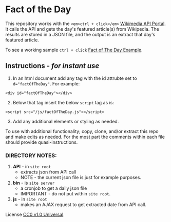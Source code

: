 # Fact of the Day

This repository works with the `<em>ctrl + click</em>` [Wikimedia API Portal](https://api.wikimedia.org/wiki/Main_Page).
It calls the API and gets the day's featured article\(s\) from Wikipedia. The results are stored in a JSON file, and the output is an extract that day's featured article.


To see a working sample `ctrl + click` [Fact of The Day Example](https://jhauga.github.io/factOfTheDay/). 

## Instructions - <em>for instant use</em>

1. In an html document add any tag with the id attrubte set to `d="factOfTheDay"`. For example: <br>
```
<div id="factOfTheDay"></div>
```
2. Below that tag insert the below `script` tag as is: <br>
```
<script src="/js/factOfTheDay.js"></script>
```
3. Add any additional elements or styling as needed.


To use with additional functionality; copy, clone, and\/or extract this repo and make edits as needed. 
For the most part the comments within each file should provide quasi-instructions.

### DIRECTORY NOTES:

1. <strong>API</strong> - in `site root` 
   - extracts json from API call
   - NOTE - the current json file is just for example purposes.
2. <strong>bin</strong> - is `site server` 
   - a cronjob to get a daily json file
   - IMPORTANT - do not put within `site root`.
3. <strong>js</strong>  - in `site root`
   - makes an AJAX request to get extracted date from API call.


License [CC0 v1.0 Universal](https://creativecommons.org/publicdomain/zero/1.0/deed.en).